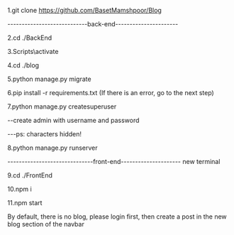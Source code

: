 

1.git clone https://github.com/BasetMamshpoor/Blog

----------------------------back-end----------------------

2.cd ./BackEnd

3.Scripts\activate

4.cd ./blog

5.python manage.py migrate

6.pip install -r requirements.txt (If there is an error, go to the next step)

7.python manage.py createsuperuser

--create admin with username and password 

---ps: characters hidden!

8.python manage.py runserver

------------------------------front-end---------------------
new terminal

9.cd ./FrontEnd

10.npm i

11.npm start



By default, there is no blog, please login first, then create a post in the new blog section of the navbar
